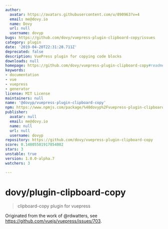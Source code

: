 ```yaml
---
author:
  avatar: https://avatars.githubusercontent.com/u/890963?v=4
  email: me@dovy.io
  name: Dovy
  url: null
  username: dovyp
bugs: https://github.com/dovy/vuepress-plugin-clipboard-copy/issues
category: plugin
date: '2019-04-20T22:31:28.711Z'
deprecated: false
description: VuePress plugin for copying code blocks
downloads: null
homepage: https://github.com/dovy/vuepress-plugin-clipboard-copy#readme
keywords:
- documentation
- vue
- vuepress
- generator
license: MIT License
maintainers: null
name: '@dovyp/vuepress-plugin-clipboard-copy'
npm: https://www.npmjs.com/package/%40dovyp%2Fvuepress-plugin-clipboard-copy
publisher:
  avatar: null
  email: me@dovy.io
  name: null
  url: null
  username: dovyp
repository: https://github.com/dovy/vuepress-plugin-clipboard-copy
score: 0.14805581917854002
stars: 3
unstable: true
version: 1.0.0-alpha.7
watchers: 3

---
```


# dovy/plugin-clipboard-copy

> clipboard-copy plugin for vuepress


Originated from the work of @rdwatters, see https://github.com/vuejs/vuepress/issues/703.